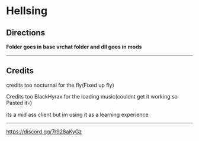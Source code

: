 # Hellsing
Directions
-------------------------------------------------

**Folder goes in base vrchat folder and dll goes in mods**

-------------------------------------------------


Credits
-------------------------------------------------

credits too nocturnal for the fly(Fixed up fly)

Credits too BlackHyrax for the loading music(couldnt get it working so Pasted it💀)

its a mid ass client but im using it as a learning experience

--------------------------------------------------
https://discord.gg/7r928aKyGz
